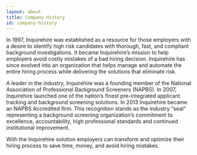 ```yaml
---
layout: about
title: Company History
id: company-history
---
```


In 1997, Inquirehire was established as a resource for those employers with a desire to identify high risk candidates with thorough, fast, and compliant background investigations.  It became Inquirehire’s mission to help employers avoid costly mistakes of a bad hiring decision.  Inquirehire has since evolved into an organization that helps manage and automate the entire hiring process while delivering the solutions that eliminate risk.

A leader in the industry, Inquirehire was a founding member of the National Association of Professional Background Screeners (NAPBS). In 2007, Inquirehire launched one of the nation’s finest pre-integrated applicant tracking and background screening solutions. In 2013 Inquirehire became an NAPBS Accredited firm.   This recognition stands as the industry “seal” representing a background screening organization’s commitment to excellence, accountability, high professional standards and continued institutional improvement.

With the Inquirehire solution employers can transform and optimize their hiring process to save time, money, and avoid hiring mistakes.
